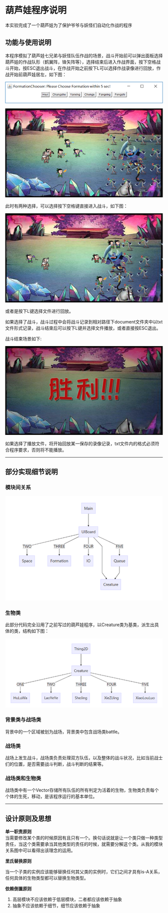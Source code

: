 # 葫芦娃程序说明
本实验完成了一个葫芦娃为了保护爷爷与妖怪们自动化作战的程序
## 功能与使用说明
本程序模拟了葫芦娃七兄弟与妖怪队伍作战的场景，战斗开始前可以弹出面板选择葫芦娃的作战队形（鹤翼阵，锋矢阵等），选择结束后进入作战界面，按下空格战斗开始，按ESC退出战斗，在作战开始之前按下L可以选择作战录像进行回放，作战开始前葫芦娃居左，如下图：


![image](Image/StartMenu.png)

![image](Image/Starts.jpg)

此时有两种选择，可以选择按下空格键直接进入战斗，如下图：

![image](Image/Battle.jpg)

或者是按下L键选择文件进行回放。

如果选择了战斗，战斗过程中会将战斗记录到相对路径下document文件夹中以txt文件形式记录，战斗结束后可以按下L键并选择文件播放，或者直接按ESC退出。

战斗结束场景如下:

![image](Image/Ends.jpg)

如果选择了播放文件，将开始回放某一保存的录像记录，txt文件内的格式必须符合程序要求，否则将不能播放。
***
## 部分实现细节说明
### 模块间关系

![image](Image/ModuleRelation.png)

### 生物类
此部分代码完全沿用了之前写过的葫芦娃程序，以Creature类为基类，派生出具体的类，结构如下图：

![image](Image/ClassRelation.png)

### 背景类与战场类
背景中的一个区域被划为战场，背景类中包含战场类battle。

### 战场类
战场上发生战斗，战场类负责处理双方队伍，以及整体的战斗状况，比如当前战士们的位置，是否需要战斗判断，战斗判断的结果等。

### 战场类和生物类
战场类中有一个Vector存储所有队伍的所有判定为活着的生物，生物类负责每个个体的生死，移动，是该程序运行的基本单位。
***
## 设计原则及思想
**单一职责原则**  
当需要修改某个类的时候原因有且只有一个。换句话说就是让一个类只做一种类型责任，当这个类需要承当其他类型的责任的时候，就需要分解这个类。从我的模块关系图中可以看得出该理念的运用。


**里氏替换原则**

当一个子类的实例应该能够替换任何其父类的实例时，它们之间才具有is-A关系，任何具体的生物类型都可以替换生物类型。

**依赖倒置原则**
1. 高层模块不应该依赖于低层模块，二者都应该依赖于抽象 
2. 抽象不应该依赖于细节，细节应该依赖于抽象

